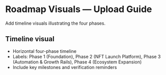 # Roadmap Visuals — Upload Guide

Add timeline visuals illustrating the four phases.

## Timeline visual
- Horizontal four-phase timeline
- Labels: Phase 1 (Foundation), Phase 2 (NFT Launch Platform), Phase 3 (Automation & Growth Rails), Phase 4 (Ecosystem Expansion)
- Include key milestones and verification reminders